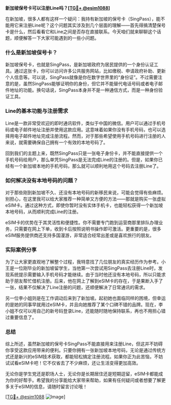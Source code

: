 **新加坡保号卡可以注册Line吗？[[TG💪+ @esim1088](https://t.me/s/esim1088)]**

在新加坡，很多人都有这样一个疑问：我持有新加坡的保号卡（SingPass），能不能用它来注册Line呢？这个问题其实涉及到几个层面的理解——首先得搞清楚保号卡是什么，然后看看它和Line之间是否存在直接联系。今天咱们就来聊聊这个话题，顺便解答一下大家可能遇到的一些小问题。

### 什么是新加坡保号卡？

新加坡保号卡，也就是SingPass，是新加坡政府为居民提供的一个身份认证工具。通过这张卡，你可以访问许多公共服务网站，比如缴税、申请政府补助、更新个人信息等。可以说，SingPass就像是你在数字世界里的“身份证”。不过需要注意的是，虽然SingPass能够证明你的身份，但它并不能替代电话号码或者电子邮件地址的功能。换句话说，SingPass本身并不是一种通信方式，而是一种身份验证工具。

### Line的基本功能与注册需求

Line是一款非常受欢迎的即时通讯软件，类似于中国的微信。用户可以通过手机号码或电子邮件地址注册并使用这款应用。这意味着如果你没有手机号码，也可以选择用电子邮件地址完成注册流程。然而，对于那些希望使用手机号码进行注册的人来说，就需要确保自己拥有一个有效的本地号码了。

回到我们的主题上来，既然SingPass只是一张电子身份卡，并不能直接提供一个手机号码给用户，那么单凭SingPass是无法完成Line的注册的。但是，如果你已经有一个新加坡本地的手机号码，那么就可以顺利地用这个号码去注册Line了。

### 如何解决没有本地号码的问题？

对于那些刚到新加坡不久、还没有本地号码的新移民来说，可能会觉得有些麻烦。别担心，在这里我可以给大家推荐一种简单又方便的方法——那就是购买一张虚拟eSIM卡。通过这种方式，即使你暂时没有实体手机卡，也能轻松获得一个新加坡本地号码，从而顺利完成Line的注册。

eSIM卡的优势在于其灵活性和便捷性。你不需要专门跑到运营商那里排队办理业务，只需要在网上下单，收到卡后按照说明书操作即可激活。更重要的是，很多eSIM服务提供商还支持多国漫游，非常适合经常出差或是喜欢旅行的朋友。

### 实际案例分享

为了让大家更直观地了解整个过程，我特意找了几位朋友的真实经历作为参考。小王是一位刚毕业的新加坡留学生，当他第一次尝试用SingPass去注册Line时，发现系统提示需要输入手机号码才能继续。由于当时他还没有本地号码，所以只能求助于朋友帮忙借机注册。后来，他在网上了解到eSIM卡的存在，于是果断入手了一张，结果不仅解决了Line注册的问题，还顺便解决了日常通讯的需求。

另一位李小姐则是在工作调动后来到了新加坡。起初她也面临同样的困境，但幸运的是她的同事早就用过eSIM卡，并且向她推荐了某个口碑不错的品牌。现在，李小姐不仅可以用自己的新号码登录Line，还能随时随地保持联系，再也不用担心错过重要信息了。

### 总结

综上所述，虽然新加坡的保号卡SingPass不能直接用来注册Line，但这并不妨碍你享受这款应用带来的便利。只要你拥有一张新加坡本地号码，无论是通过传统方式还是新兴的eSIM技术获取，都能轻松搞定注册流程。如果你正为此苦恼，不妨试试看eSIM卡吧！它不仅省去了不少麻烦，还让生活变得更加高效。

无论你是学生党还是职场人士，无论你是长期居住还是短期逗留，eSIM卡都能成为你的好帮手。希望我的分享能给大家带来帮助，如果有任何疑问或者想要了解更多关于eSIM的信息，请随时留言讨论哦！

[[TG💪+ @esim1088](https://t.me/s/esim1088) ![Image](https://i.postimg.cc/4NQfJmqS/Snipaste-2025-05-13-00-14-12.png)]